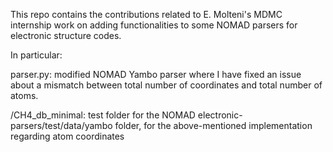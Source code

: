 This repo contains the contributions related to E. Molteni's MDMC internship work 
on adding functionalities to some NOMAD parsers for electronic structure codes.

In particular:

parser.py: modified NOMAD Yambo parser where I have fixed an issue about a mismatch between 
total number of coordinates and total number of atoms.

/CH4_db_minimal: test folder for the NOMAD electronic-parsers/test/data/yambo folder, 
for the above-mentioned implementation regarding atom coordinates

